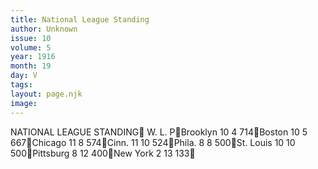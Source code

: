 ```yaml
---
title: National League Standing
author: Unknown
issue: 10
volume: 5
year: 1916
month: 19
day: V
tags:
layout: page.njk
image:
---
```

NATIONAL LEAGUE STANDING			W. L. PBrooklyn		10  4 714Boston		10  5 667Chicago		11  8 574Cinn.			11 10 524Phila.		 8   8  500St. Louis		10 10 500Pittsburg		 8  12 400New York		 2  13 133
